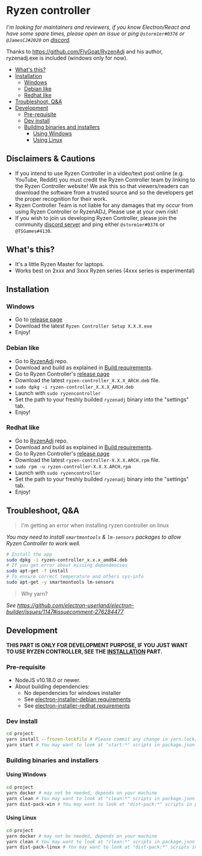 # Ryzen controller

*_I'm looking for maintainers and reviewers, if you know Electron/React and have some spare times, please open an issue or ping `@storm1er#0376` or `@JamesCJ#2020` on [discord](https://discord.gg/M3hVqnT4pQ)._*

Thanks to https://github.com/FlyGoat/RyzenAdj and his author, ryzenadj.exe is included (windows only for now).

- [What's this?](#whats-this)
- [Installation](#installation)
  - [Windows](#windows)
  - [Debian like](#debian-like)
  - [Redhat like](#redhat-like)
- [Troubleshoot, Q&A](#troubleshoot-qa)
- [Development](#development)
  - [Pre-requisite](#pre-requisite)
  - [Dev install](#dev-install)
  - [Building binaries and installers](#building-binaries-and-installers)
    - [Using Windows](#using-windows)
    - [Using Linux](#using-linux)

## Disclaimers & Cautions

- If you intend to use Ryzen Controller in a video/text post online (e.g. YouTube, Reddit) you must credit the Ryzen Controller team by linking to the Ryzen Controller website! We ask this so that viewers/readers can download the software from a trusted source and so the developers get the proper recognition for their work.
- Ryzen Controller Team is not liable for any damages that my occur from using Ryzen Controller or RyzenADJ, Please use at your own risk!
- If you wish to join us developing Ryzen Controller, please join the community [discord server](https://discord.gg/bFSP5C7Awf) and ping either  `@storm1er#0376` or `@TSGames#4130`.

## What's this?

- It's a little Ryzen Master for laptops.
- Works best on 2xxx and 3xxx Ryzen series (4xxx series is experimental)

## Installation

### Windows

- Go to [release page](https://gitlab.com/ryzen-controller-team/ryzen-controller/-/releases)
- Download the latest `Ryzen Controller Setup X.X.X.exe`
- Enjoy!

### Debian like

- Go to [RyzenAdj](https://github.com/FlyGoat/RyzenAdj) repo.
- Download and build as explained in [Build requirements](https://github.com/FlyGoat/RyzenAdj#build-requirements).
- Go to Ryzen Controller's [release page](https://gitlab.com/ryzen-controller-team/ryzen-controller/-/releases)
- Download the latest `ryzen-controller_X.X.X_ARCH.deb` file.
- `sudo dpkg -i ryzen-controller_X.X.X_ARCH.deb`
- Launch with `sudo ryzencontroller`
- Set the path to your freshly builded `ryzenadj` binary into the "settings" tab.
- Enjoy!

### Redhat like

- Go to [RyzenAdj](https://github.com/FlyGoat/RyzenAdj) repo.
- Download and build as explained in [Build requirements](https://github.com/FlyGoat/RyzenAdj#build-requirements).
- Go to Ryzen Controller's [release page](https://gitlab.com/ryzen-controller-team/ryzen-controller/-/releases)
- Download the latest `ryzen-controller-X.X.X.ARCH.rpm` file.
- `sudo rpm -u ryzen-controller-X.X.X.ARCH.rpm`
- Launch with `sudo ryzencontroller`
- Set the path to your freshly builded `ryzenadj` binary into the "settings" tab.
- Enjoy!

## Troubleshoot, Q&A

> I'm getting an error when installing ryzen controller on linux

_You may need to install `smartmontools` & `lm-sensors` packages to allow Ryzen Controller to work well._
```bash
# Install the app
sudo dpkg -i ryzen-controller_x.x.x_amd64.deb
# If you get error about missing dependencies
sudo apt-get -f install
# To ensure correct temperature and others sys-info
sudo apt-get -y smartmontools lm-sensors
```

> Why yarn?

_See https://github.com/electron-userland/electron-builder/issues/1147#issuecomment-276284477_



## Development

**THIS PART IS ONLY FOR DEVELOPMENT PURPOSE, IF YOU JUST WANT TO USE RYZEN CONTROLLER, SEE THE [INSTALLATION](#installation) PART.**

### Pre-requisite

- NodeJS v10.18.0 or newer.
- About building dependencies:
  - No dependencies for windows installer
  - See [electron-installer-debian requirements](https://github.com/electron-userland/electron-installer-debian#requirements)
  - See [electron-installer-redhat requirements](https://github.com/electron-userland/electron-installer-redhat#requirements)

### Dev install

```bash
cd project
yarn install --frozen-lockfile # Please commit any change in yarn.lock/package.json in separated merge request
yarn start # You may want to look at "start:*" scripts in package.json
```

### Building binaries and installers

#### Using Windows

```bash
cd project
yarn docker # may not be needed, depends on your machine
yarn clean # You may want to look at "clean:*" scripts in package.json
yarn dist-pack-win # You may want to look at "dist-pack:*" scripts in package.json
```

#### Using Linux

```bash
cd project
yarn docker # may not be needed, depends on your machine
yarn clean # You may want to look at "clean:*" scripts in package.json
yarn dist-pack-linux # You may want to look at "dist-pack:*" scripts in package.json
```
